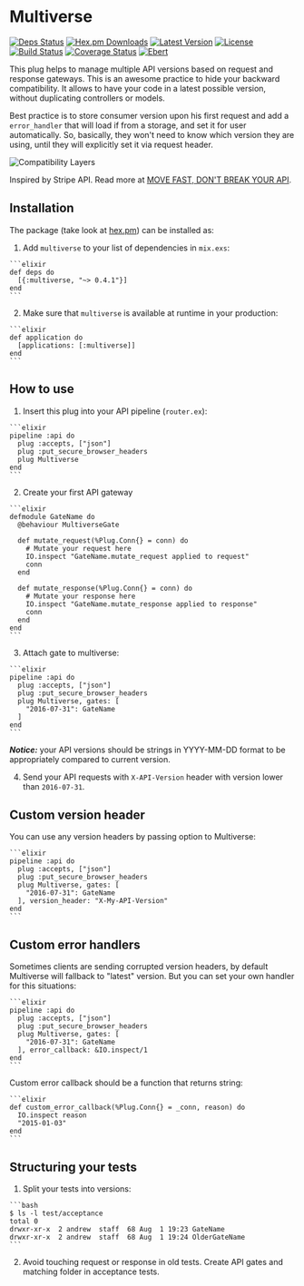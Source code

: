 # Multiverse

[![Deps Status](https://beta.hexfaktor.org/badge/all/github/Nebo15/multiverse.svg)](https://beta.hexfaktor.org/github/Nebo15/multiverse) [![Hex.pm Downloads](https://img.shields.io/hexpm/dw/multiverse.svg?maxAge=3600)](https://hex.pm/packages/multiverse) [![Latest Version](https://img.shields.io/hexpm/v/multiverse.svg?maxAge=3600)](https://hex.pm/packages/multiverse) [![License](https://img.shields.io/hexpm/l/multiverse.svg?maxAge=3600)](https://hex.pm/packages/multiverse) [![Build Status](https://travis-ci.org/Nebo15/multiverse.svg?branch=master)](https://travis-ci.org/Nebo15/multiverse) [![Coverage Status](https://coveralls.io/repos/github/Nebo15/multiverse/badge.svg?branch=master)](https://coveralls.io/github/Nebo15/multiverse?branch=master) [![Ebert](https://ebertapp.io/github/Nebo15/multiverse.svg)](https://ebertapp.io/github/Nebo15/multiverse)

This plug helps to manage multiple API versions based on request and response gateways. This is an awesome practice to hide your backward compatibility. It allows to have your code in a latest possible version, without duplicating controllers or models.

Best practice is to store consumer version upon his first request and add a ```error_handler``` that will load if from a storage, and set it for user automatically. So, basically, they won't need to know which version they are using, until they will explicitly set it via request header.

![Compatibility Layers](http://amberonrails.com/images/posts/move-fast-dont-break-your-api/compatibility-layers.png "Compatibility Layers")

Inspired by Stripe API. Read more at [MOVE FAST, DON'T BREAK YOUR API](http://amberonrails.com/move-fast-dont-break-your-api/).

## Installation

The package (take look at [hex.pm](https://hex.pm/packages/multiverse)) can be installed as:

  1. Add `multiverse` to your list of dependencies in `mix.exs`:

    ```elixir
    def deps do
      [{:multiverse, "~> 0.4.1"}]
    end
    ```

  2. Make sure that `multiverse` is available at runtime in your production:

    ```elixir
    def application do
      [applications: [:multiverse]]
    end
    ```

## How to use

  1. Insert this plug into your API pipeline (```router.ex```):

    ```elixir
    pipeline :api do
      plug :accepts, ["json"]
      plug :put_secure_browser_headers
      plug Multiverse
    end
    ```

  2. Create your first API gateway

    ```elixir
    defmodule GateName do
      @behaviour MultiverseGate

      def mutate_request(%Plug.Conn{} = conn) do
        # Mutate your request here
        IO.inspect "GateName.mutate_request applied to request"
        conn
      end

      def mutate_response(%Plug.Conn{} = conn) do
        # Mutate your response here
        IO.inspect "GateName.mutate_response applied to response"
        conn
      end
    end
    ```

  3. Attach gate to multiverse:

    ```elixir
    pipeline :api do
      plug :accepts, ["json"]
      plug :put_secure_browser_headers
      plug Multiverse, gates: [
        "2016-07-31": GateName
      ]
    end
    ```

  ***Notice:*** your API versions should be strings in YYYY-MM-DD format to be appropriately compared to current version.

  4. Send your API requests with ```X-API-Version``` header with version lower than ```2016-07-31```.

## Custom version header

  You can use any version headers by passing option to Multiverse:

    ```elixir
    pipeline :api do
      plug :accepts, ["json"]
      plug :put_secure_browser_headers
      plug Multiverse, gates: [
        "2016-07-31": GateName
      ], version_header: "X-My-API-Version"
    end
    ```

## Custom error handlers

  Sometimes clients are sending corrupted version headers, by default Multiverse will fallback to "latest" version. But you can set your own handler for this situations:

    ```elixir
    pipeline :api do
      plug :accepts, ["json"]
      plug :put_secure_browser_headers
      plug Multiverse, gates: [
        "2016-07-31": GateName
      ], error_callback: &IO.inspect/1
    end
    ```

  Custom error callback should be a function that returns string:

    ```elixir
    def custom_error_callback(%Plug.Conn{} = _conn, reason) do
      IO.inspect reason
      "2015-01-03"
    end
    ```

## Structuring your tests

  1. Split your tests into versions:

    ```bash
    $ ls -l test/acceptance
    total 0
    drwxr-xr-x  2 andrew  staff  68 Aug  1 19:23 GateName
    drwxr-xr-x  2 andrew  staff  68 Aug  1 19:24 OlderGateName
    ```

  2. Avoid touching request or response in old tests. Create API gates and matching folder in acceptance tests.
